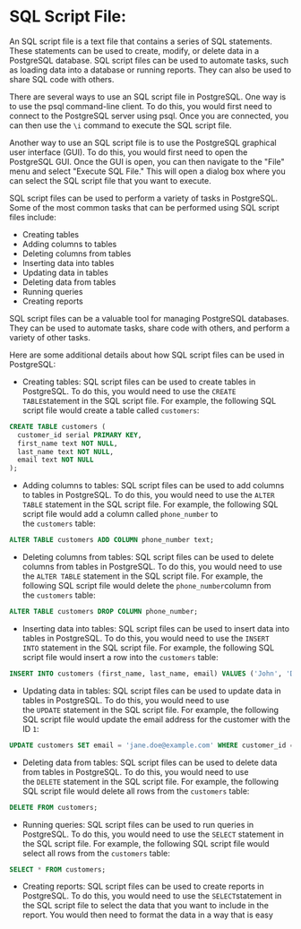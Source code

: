 # SQL Script File:
An SQL script file is a text file that contains a series of SQL statements. These statements can be used to create, modify, or delete data in a PostgreSQL database. SQL script files can be used to automate tasks, such as loading data into a database or running reports. They can also be used to share SQL code with others.

There are several ways to use an SQL script file in PostgreSQL. One way is to use the psql command-line client. To do this, you would first need to connect to the PostgreSQL server using psql. Once you are connected, you can then use the `\i` command to execute the SQL script file.

Another way to use an SQL script file is to use the PostgreSQL graphical user interface (GUI). To do this, you would first need to open the PostgreSQL GUI. Once the GUI is open, you can then navigate to the "File" menu and select "Execute SQL File." This will open a dialog box where you can select the SQL script file that you want to execute.

SQL script files can be used to perform a variety of tasks in PostgreSQL. Some of the most common tasks that can be performed using SQL script files include:

-   Creating tables
-   Adding columns to tables
-   Deleting columns from tables
-   Inserting data into tables
-   Updating data in tables
-   Deleting data from tables
-   Running queries
-   Creating reports

SQL script files can be a valuable tool for managing PostgreSQL databases. They can be used to automate tasks, share code with others, and perform a variety of other tasks.

Here are some additional details about how SQL script files can be used in PostgreSQL:

-   Creating tables: SQL script files can be used to create tables in PostgreSQL. To do this, you would need to use the `CREATE TABLE`statement in the SQL script file. For example, the following SQL script file would create a table called `customers`:


```sql
CREATE TABLE customers (
  customer_id serial PRIMARY KEY,
  first_name text NOT NULL,
  last_name text NOT NULL,
  email text NOT NULL
);

```


-   Adding columns to tables: SQL script files can be used to add columns to tables in PostgreSQL. To do this, you would need to use the `ALTER TABLE` statement in the SQL script file. For example, the following SQL script file would add a column called `phone_number` to the `customers` table:

```sql
ALTER TABLE customers ADD COLUMN phone_number text;

```

-   Deleting columns from tables: SQL script files can be used to delete columns from tables in PostgreSQL. To do this, you would need to use the `ALTER TABLE` statement in the SQL script file. For example, the following SQL script file would delete the `phone_number`column from the `customers` table:


```sql
ALTER TABLE customers DROP COLUMN phone_number;

```

-   Inserting data into tables: SQL script files can be used to insert data into tables in PostgreSQL. To do this, you would need to use the `INSERT INTO` statement in the SQL script file. For example, the following SQL script file would insert a row into the `customers` table:


```sql
INSERT INTO customers (first_name, last_name, email) VALUES ('John', 'Doe', 'john.doe@example.com');

```

-   Updating data in tables: SQL script files can be used to update data in tables in PostgreSQL. To do this, you would need to use the `UPDATE` statement in the SQL script file. For example, the following SQL script file would update the email address for the customer with the ID `1`:

```sql
UPDATE customers SET email = 'jane.doe@example.com' WHERE customer_id = 1;

```

-   Deleting data from tables: SQL script files can be used to delete data from tables in PostgreSQL. To do this, you would need to use the `DELETE` statement in the SQL script file. For example, the following SQL script file would delete all rows from the `customers` table:


```sql
DELETE FROM customers;

```

-   Running queries: SQL script files can be used to run queries in PostgreSQL. To do this, you would need to use the `SELECT` statement in the SQL script file. For example, the following SQL script file would select all rows from the `customers` table:


```sql
SELECT * FROM customers;

```

-   Creating reports: SQL script files can be used to create reports in PostgreSQL. To do this, you would need to use the `SELECT`statement in the SQL script file to select the data that you want to include in the report. You would then need to format the data in a way that is easy
